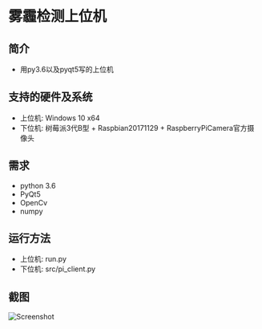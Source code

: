 # 雾霾检测上位机
## 简介
* 用py3.6以及pyqt5写的上位机

## 支持的硬件及系统
* 上位机: Windows 10 x64
* 下位机: 树莓派3代B型 + Raspbian20171129 + RaspberryPiCamera官方摄像头

## 需求
* python 3.6
* PyQt5
* OpenCv
* numpy


## 运行方法
* 上位机: run.py
* 下位机: src/pi_client.py

## 截图
![Screenshot](https://github.com/voaignidc/fogDetection/blob/master/screenshot.JPG)